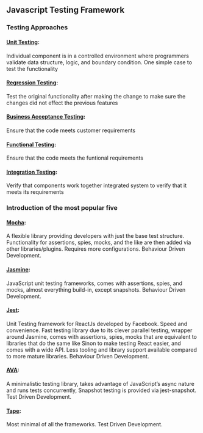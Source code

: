 ## **Javascript Testing Framework**  
### **Testing Approaches**
#### **[Unit Testing](http://softwaretestingfundamentals.com/unit-testing/):**  
Individual component is in a controlled environment where programmers validate data structure, logic, and boundary condition. One simple case to test the functionality  
#### **[Regression Testing](https://en.wikipedia.org/wiki/Regression_testing):**  
Test the original functionality after making the change to make sure the changes did not effect the previous features  
#### **[Business Acceptance Testing](https://en.wikipedia.org/wiki/Acceptance_testing):**  
Ensure that the code meets customer requirements  
#### **[Functional Testing](https://en.wikipedia.org/wiki/Functional_testing):**  
Ensure that the code meets the funtional requirements  
#### **[Integration Testing](http://softwaretestingfundamentals.com/integration-testing/):**  
Verify that components work together integrated system to verify that it meets its requirements   

### **Introduction of the most popular five**  
#### **[Mocha](https://mochajs.org/):**  
A flexible library providing developers with just the base test structure. Functionality for assertions, spies, mocks, and the like are then added via other libraries/plugins. Requires more configurations. Behaviour Driven Development.  
#### **[Jasmine](https://jasmine.github.io/):**  
JavaScript unit testing frameworks, comes with assertions, spies, and mocks, almost everything build-in, except snapshots. Behaviour Driven Development.  
#### **[Jest](https://facebook.github.io/jest/):**  
Unit Testing framework for ReactJs developed by Facebook. Speed and convenience. Fast testing library due to its clever parallel testing, wrapper around Jasmine, comes with assertions, spies, mocks that are equivalent to libraries that do the same like Sinon to make testing React easier, and comes with a wide API. Less tooling and library support available compared to more mature libraries. Behaviour Driven Development.    
#### **[AVA](https://github.com/avajs/ava):**  
A minimalistic testing library, takes advantage of JavaScript’s async nature and runs tests concurrently, Snapshot testing is provided via jest-snapshot. Test Driven Development.   
#### **[Tape](https://github.com/substack/tape):**  
Most minimal of all the frameworks. Test Driven Development.  
